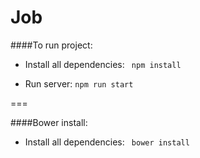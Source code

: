 Job
===
####To run project:

- Install all dependencies:
``` npm install```


- Run server: ```npm run start```


===

####Bower install:

- Install all dependencies:
``` bower install```

